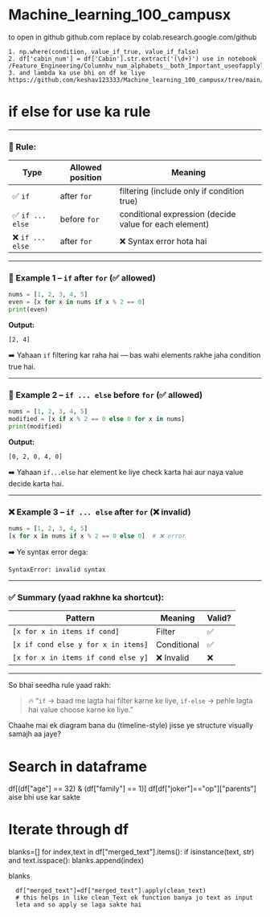 # Machine_learning_100_campusx

to open in github github.com replace by colab.research.google.com/github

    1. np.where(condition, value_if_true, value_if_false)
    2. df['cabin_num'] = df['Cabin'].str.extract('(\d+)') use in notebook /Feature_Engineering/Columnhv_num_alphabets__both_Important_useofapplylabmda
    3. and lambda ka use bhi on df ke liye https://github.com/keshav123333/Machine_learning_100_campusx/tree/main/Feature_Engineering/Columnhv_num_alphabets__both_Important_useofapplylabmda


# if else for use ka rule 

---

### 🧩 Rule:

| Type            | Allowed position | Meaning                                                |
| --------------- | ---------------- | ------------------------------------------------------ |
| ✅ `if`          | after `for`      | filtering (include only if condition true)             |
| ✅ `if ... else` | before `for`     | conditional expression (decide value for each element) |
| ❌ `if ... else` | after `for`      | ❌ Syntax error hota hai                                |

---

### 🧠 Example 1 – `if` after `for` (✅ allowed)

```python
nums = [1, 2, 3, 4, 5]
even = [x for x in nums if x % 2 == 0]
print(even)
```

**Output:**

```
[2, 4]
```

➡️ Yahaan `if` filtering kar raha hai — bas wahi elements rakhe jaha condition true hai.

---

### 🧠 Example 2 – `if ... else` before `for` (✅ allowed)

```python
nums = [1, 2, 3, 4, 5]
modified = [x if x % 2 == 0 else 0 for x in nums]
print(modified)
```

**Output:**

```
[0, 2, 0, 4, 0]
```

➡️ Yahaan `if...else` har element ke liye check karta hai aur naya value decide karta hai.

---

### ❌ Example 3 – `if ... else` after `for` (❌ invalid)

```python
nums = [1, 2, 3, 4, 5]
[x for x in nums if x % 2 == 0 else 0]  # ❌ error
```

➡️ Ye syntax error dega:

```
SyntaxError: invalid syntax
```

---

### ✅ Summary (yaad rakhne ka shortcut):

| Pattern                             | Meaning     | Valid? |
| ----------------------------------- | ----------- | ------ |
| `[x for x in items if cond]`        | Filter      | ✅      |
| `[x if cond else y for x in items]` | Conditional | ✅      |
| `[x for x in items if cond else y]` | ❌ Invalid   | ❌      |

---

So bhai seedha rule yaad rakh:

> 🔥 “`if` → baad me lagta hai filter karne ke liye,
> `if-else` → pehle lagta hai value choose karne ke liye.”

Chaahe mai ek diagram bana du (timeline-style) jisse ye structure visually samajh aa jaye?


# Search in dataframe
df[(df["age"] == 32) & (df["family"] == 1)]
df[df["joker"]=="op"]["parents"] aise bhi use kar sakte 


# Iterate through df 

blanks=[]
for index,text in df["merged_text"].items():
  if isinstance(text, str) and text.isspace():
    blanks.append(index)
        
blanks

      df["merged_text"]=df["merged_text"].apply(clean_text)
      # this helps in like clean_Text ek function banya jo text as input 
      leta and so apply se laga sakte hai 
